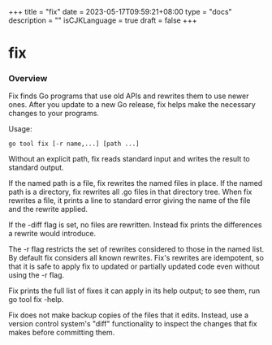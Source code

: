 +++
title = "fix"
date = 2023-05-17T09:59:21+08:00
type = "docs"
description = ""
isCJKLanguage = true
draft = false
+++
# fix

### Overview 

Fix finds Go programs that use old APIs and rewrites them to use newer ones. After you update to a new Go release, fix helps make the necessary changes to your programs.

Usage:

```
go tool fix [-r name,...] [path ...]
```

Without an explicit path, fix reads standard input and writes the result to standard output.

If the named path is a file, fix rewrites the named files in place. If the named path is a directory, fix rewrites all .go files in that directory tree. When fix rewrites a file, it prints a line to standard error giving the name of the file and the rewrite applied.

If the -diff flag is set, no files are rewritten. Instead fix prints the differences a rewrite would introduce.

The -r flag restricts the set of rewrites considered to those in the named list. By default fix considers all known rewrites. Fix's rewrites are idempotent, so that it is safe to apply fix to updated or partially updated code even without using the -r flag.

Fix prints the full list of fixes it can apply in its help output; to see them, run go tool fix -help.

Fix does not make backup copies of the files that it edits. Instead, use a version control system's "diff" functionality to inspect the changes that fix makes before committing them.